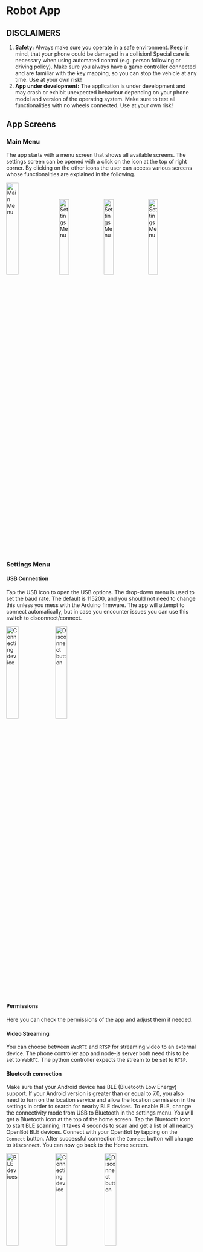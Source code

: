 # Robot App

## DISCLAIMERS

1. **Safety:** Always make sure you operate in a safe environment. Keep in mind, that your phone could be damaged in a collision! Special care is necessary when using automated control (e.g. person following or driving policy). Make sure you always have a game controller connected and are familiar with the key mapping, so you can stop the vehicle at any time. Use at your own risk!
2. **App under development:** The application is under development and may crash or exhibit unexpected behaviour depending on your phone model and version of the operating system. Make sure to test all functionalities with no wheels connected. Use at your own risk!

## App Screens

### Main Menu

The app starts with a menu screen that shows all available screens. The settings screen can be opened with a click on the icon at the top of right corner. By clicking on the other icons the user can access various screens whose functionalities are explained in the following.

<p align="left">
<img style="padding-right: 2%;" src="../../docs/images/screen_main.jpg" alt="Main Menu" width="25%"/>
<img src="../../docs/images/screen_settings.jpg" alt="Settings Menu" width="22.6%"/>
<img src="../../docs/images/dialog_stream_mode.jpg" alt="Settings Menu" width="22.6%"/>
<img src="../../docs/images/dialog_connectivity_mode.jpg" alt="Settings Menu" width="22.6%"/>
</p>

### Settings Menu

#### USB Connection

Tap the USB icon to open the USB options. The drop-down menu is used to set the baud rate. The default is 115200, and you should not need to change this unless you mess with the Arduino firmware. The app will attempt to connect automatically, but in case you encounter issues you can use this switch to disconnect/connect.

<p align="left">
<img src="../../docs/images/usb_disconnected.jpg" alt="Connecting device" width="25%"/>
<img src="../../docs/images/usb_connected.jpg" alt="Disconnect button" width="25%"/>
</p>

#### Permissions

Here you can check the permissions of the app and adjust them if needed.

#### Video Streaming

You can choose between `WebRTC` and `RTSP` for streaming video to an external device. The phone controller app and node-js server both need this to be set to `WebRTC`. The python controller expects the stream to be set to `RTSP`.

#### Bluetooth connection

Make sure that your Android device has BLE (Bluetooth Low Energy) support. If your Android version is greater than or equal to 7.0, you also need to turn on the location service and allow the location permission in the settings in order to search for nearby BLE devices. To enable BLE, change the connectivity mode from USB to Bluetooth in the settings menu. You will get a Bluetooth icon at the top of the home screen. Tap the Bluetooth icon to start BLE scanning; it takes 4 seconds to scan and get a list of all nearby OpenBot BLE devices. Connect with your OpenBot by tapping on the `Connect` button. After successful connection the `Connect` button will change to `Disconnect`. You can now go back to the Home screen.

<p align="left">
<img src="../../docs/images/ble_devices_list.jpg" alt="BLE devices" width="25%"/>
<img src="../../docs/images/ble_device_connecting.jpg" alt="Connecting device" width="25%"/>
<img src="../../docs/images/ble_device_connected.jpg" alt="Disconnect button" width="25%"/>
</p>

### Free Roam

Free Roam offers simple robot control with real time updates and information about battery, speed and distance from surfaces.

<p align="left">
<img src="../../docs/images/screen_free_roam.jpg" alt="Free Roam" width="50%" />
</p>

- **Battery**: The battery icon shows realtime battery levels of the connected robot.
- **Drive State**: There are 3 drive states displayed on the view:
  - D -> Drive, when the robot is driving forward
  - N -> Neutral, when the robot is stationary
  - R -> Reverse, when the robot is moving backwards
  The steering wheel rotates proportionally to the steering angle.
- **Speed**: The speedometer shows the speed of the robot.
- **Sonar**: The free distance in front of the robot in cm.
- **Control**: Controller, Drive Mode and Speed are used to control robot settings as described in the [control section](#control).

### Data Collection

Simple UI for collection of data sets.

<p align="left">
<img src="../../docs/images/screen_data_collection.jpg" alt="Data Collection" width="50%" />
</p>

- **Server**: If you have the [web app](../../policy#web-app) for policy training running, you can select it here to automatically upload data.
- **Preview Resolution**: Used to switch between resolutions of camera preview. There are 3 settings:
  - ***FULL_HD*** (1920x1080p)
  - ***HD*** (1280x720p)
  - ***SD*** (640x360)
- **Model Resolution**: Used to switch between resolutions of images saved for training different models.
- **Save/Discard the Collected Data**: the data collection process can be controlled from the screen or remotely, for instance from a bluetooth controller. When using a bluetooth controller, you may:
  - Press the **A button** to **start** the data collection process
  - Press the **A button again** to **stop** data collection and save the collected data in a .zip file
  - Alternatively press the **R1 button** to **stop** data collection **without saving** the collected data (for instance because of an unexpected collision with the environment)
  - Remember to use the controller mapping fragment to ensure you are using the correct buttons.

### Controller Mapping

Simple UI to check the button and joystick mapping of a connected BT controller.

<p align="left">
<img src="../../docs/images/screen_controller_mapping.jpg" alt="Controller Mapping" width="50%" />
</p>

### Robot Info

Simple UI to get robot info and test basic functionality. The **Robot Type** as configured in the firmware is displayed as text and animation. The checkmarks in the sections **Sensors**, **Wheel Odometry** and **LEDs** show which features are supported by the connected robot. The section **Readings** provides the most important sensor measurements. In the section **Send Commands**, users can send basic motor commands by pressing the corresponding buttons and control the front and rear LEDs with a slider.

<p align="left">
<img src="../../docs/images/screen_robot_info.gif" alt="Robot Info" width="50%" />
</p>

### Autopilot

Simple UI for running autopilot models.

<p align="left">
<img src="../../docs/images/screen_autopilot.jpg" alt="Autopilot" width="50%" />
</p>

- **Server**: If you have the [web app](../../policy#web-app) for policy training running, you can select it here and send trained autopilot models to the robot.
- **Model**: Choose a trained model to use for autopilot mode.
- **Device**: Use CPU, GPU or NNAPI for inference (more details [here](#device)).
- **Threads**: Number of threads to use (only makes a difference when CPU is selected as device).
- **Control**: Controller, Drive Mode and Speed are used to control robot settings as described in the [control section](#control).

### Object Tracking

Simple UI for tracking objects of 80 different classes. A short description of the different AI models for object tracking and performance benchmarks can be found in [Model Management](#model-management).

<p align="left">
<img src="../../docs/images/screen_object_tracking_1.jpg" alt="Alt text" width="49%" />
<img src="../../docs/images/screen_object_tracking_2.jpg" alt="Alt text" width="49%" />
</p>

- **Dynamic Speed**: reduces the robot speed in "Auto Mode" if it gets closer to the tracked object.
  The speed is scaled based on the area of the bounding box (works best in landscape orientation).
- **Model**: Choose an object detector based on your phone performance (see below for [benchmarking results](#benchmark)).
- **Object**: Pick the object you want to track. The models can detect the 80 COCO [object classes](https://tech.amikelive.com/node-718/what-object-categories-labels-are-in-coco-dataset/).
- **Confidence**: Confidence threshold to determine if detections are accepted. Increase if you get false detections, decrease if the object of interest it not detected.
- **Device**: Use CPU, GPU or NNAPI for inference (more details [here](#device)).
- **Threads**: Number of threads to use (only makes a difference when CPU is selected as device).
- **Control**: Controller, Drive Mode and Speed are used to control robot settings as described in the [control section](#control).


### Point Goal Navigation

Note that this fragment requires ARCore and camera permission. If your device does not support ARCore and you continue anyway, the app will crash. In this screen you can specify a goal via a 2D vector with respect to the current position and orientation of the robot. The 2D vector contains the distance to the front and left of the robot in meters. Both values can also be negative and correspond to back and right of the robot in that case. After specifying the goal and pressing `Start` the robot will exectue an AI policy that attempts to reach the goal while avoiding obstacles.

<p align="left">
<img src="../../docs/images/screen_point_goal_nav.gif" alt="Alt text" width="50%" />
</p>

### Model Management

All models are quantized for better performance on embedded devices. Please refer to section below for a short description of the available models and benchmarking results. The [mean Average Precision (mAP)](https://kharshit.github.io/blog/2019/09/20/evaluation-metrics-for-object-detection-and-segmentation) is computed on the validation set of the [COCO Detection 2017](https://cocodataset.org/#detection-2017) dataset. Each model is run for about 1 minute; the inference time is averaged across the last 100 frames and reported in frames per second (fps). Note that models with larger input resolution might be better for smaller objects despite lower mAP.

<p align="left">
<img src="../../docs/images/screen_model_management.gif" alt="Model Management" width="25%" />
</p>

### Benchmark

#### Phones

| Model Name       | Chipset        | RAM  | OS |
|------------------|----------------|------|----|
| Samsung S22 Ultra| Exynos 2200    | 12GB | 12 |
| Samsung S20FE 5G | Snapdragon 865 |  6GB | 12 |
| Huawei P30 Pro   | Kirin 980      |  8GB | 10 |
| Google Pixel 6XL | Google Tensor  | 12GB | 12 |
| Xiaomi Mi9       | Snapdragon 855 |  6GB | 10 |
| Google Pixel 4XL | Snapdragon 855 |  6GB | 13 |

#### MobileNetV1-300 (pre-installed) - mAP: 18%

SSD object detector with [MobileNet V1](https://tfhub.dev/tensorflow/lite-model/ssd_mobilenet_v1/1/metadata/2) backbone and input resolution of 300x300.

|phone/device (fps)| CPU | GPU | NNAPI |
|------------------|-----|-----|-------|
| Samsung S22 Ultra|  33 |  13 |   30  |
| Samsung S20FE 5G |  34 |  57 |   87  |
| Huawei P30 Pro   |  36 |  25 |   10  |
| Google Pixel 6XL |  35 |  42 |   53  |
| Xiaomi Mi9       |  22 |  41 |   33  |
| Google Pixel 4XL |  37 |  36 |   45  |

#### MobileNetV3-320 - mAP: 16%

SSD object detector with MobileNet V3 backbone and input resolution of 320x320.

|phone/device (fps)| CPU | GPU | NNAPI |
|------------------|-----|-----|-------|
| Samsung S22 Ultra|  30 |  17 |   30  |
| Samsung S20FE 5G |  34 |  42 |   28  |
| Huawei P30 Pro   |  32 |  27 |   23  |
| Google Pixel 6XL |  33 |  43 |   27  |
| Xiaomi Mi9       |  20 |  45 |   10  |
| Google Pixel 4XL |  32 |  38 |   21  |

#### YoloV4-tiny-224 - mAP: 22%

Tiny version of [YoloV4](https://arxiv.org/abs/2004.10934) with input resolution of 224x224.

|phone/device (fps)| CPU | GPU | NNAPI |
|------------------|-----|-----|-------|
| Samsung S22 Ultra|  31 |  12 |   31  |
| Samsung S20FE 5G |  30 |  21 |   14  |
| Huawei P30 Pro   |  27 |  17 |   22  |
| Google Pixel 6XL |  29 |  24 |   19  |
| Xiaomi Mi9       |  16 |  14 |  9.3  |
| Google Pixel 4XL |  22 |  19 |   14  |

#### YoloV4-tiny-416 - mAP: 29%

Tiny version of [YoloV4](https://arxiv.org/abs/2004.10934) with input resolution of 416x416.

|phone/device (fps)| CPU | GPU | NNAPI |
|------------------|-----|-----|-------|
| Samsung S22 Ultra|  13 | 9.8 |   13  |
| Samsung S20FE 5G |  12 | 9.4 |  7.7  |
| Huawei P30 Pro   | 8.4 | 7.6 |  6.9  |
| Google Pixel 6XL |  10 | 9.6 |  7.2  |
| Xiaomi Mi9       | 9.0 | 7.3 |  5.0  |
| Google Pixel 4XL | 7.2 | 7.4 |  6.2  |

#### YoloV4-224 - mAP: 40%

[YoloV4](https://arxiv.org/abs/2004.10934) with input resolution of 224x224.

|phone/device (fps)| CPU | GPU | NNAPI |
|------------------|-----|-----|-------|
| Samsung S22 Ultra| 3.7 | 5.6 |  3.5  |
| Samsung S20FE 5G | 3.1 | 7.1 |  4.2  |
| Huawei P30 Pro   | 2.4 | 6.2 |  0.7  |
| Google Pixel 6XL | 2.7 |  11 |  0.9  |
| Xiaomi Mi9       | 2.1 | 6.4 |  1.7  |
| Google Pixel 4XL | 1.8 | 5.0 |  3.7  |

#### YoloV5s-320 - mAP: 28%

[YoloV5](https://github.com/ultralytics/yolov5) with input resolution of 320x320.

|phone/device (fps)| CPU | GPU | NNAPI |
|------------------|-----|-----|-------|
| Samsung S22 Ultra|  21 |  10 |   21  |
| Xiaomi Mi9       |  13 |  15 |  0.8  |
| Google Pixel 4XL |  12 |  17 |   18  |

#### YoloV5s-640 - mAP: 34%

[YoloV5](https://github.com/ultralytics/yolov5) with input resolution of 640x640.

|phone/device (fps)| CPU | GPU | NNAPI |
|------------------|-----|-----|-------|
| Samsung S22 Ultra| 5.5 | 4.9 |  5.0  |
| Xiaomi Mi9       | 4.1 | 4.6 |   -   |
| Google Pixel 4XL | 3.7 | 4.6 |  4.6  |

#### YoloV5m-320 - mAP: 35%

[YoloV5](https://github.com/ultralytics/yolov5) with input resolution of 320x320.

|phone/device (fps)| CPU | GPU | NNAPI |
|------------------|-----|-----|-------|
| Samsung S22 Ultra|  13 | 8.2 |   11  |
| Xiaomi Mi9       | 9.7 | 9.9 |   -   |
| Google Pixel 4XL | 7.9 | 9.2 |   15  |

#### YoloV5l-320 - mAP: 38%

[YoloV5](https://github.com/ultralytics/yolov5) with input resolution of 320x320.

|phone/device (fps)| CPU | GPU | NNAPI |
|------------------|-----|-----|-------|
| Samsung S22 Ultra| 7.6 | 3.4 |  7.6  |
| Xiaomi Mi9       | 5.5 | 5.0 |   -   |
| Google Pixel 4XL | 5.3 | 4.0 |  5.3  |

#### EfficientDet-L0-320 - mAP: 26%

[EfficientDet-L0](https://tfhub.dev/tensorflow/lite-model/efficientdet/lite0/detection/metadata/1) with input resolution of 320x320. Note: Model performance deteriorates in landscape mode; the confidence threshold might need to be adjusted.

|phone/device (fps)| CPU | GPU | NNAPI |
|------------------|-----|-----|-------|
| Samsung S22 Ultra|  18 |  10 |   16  |
| Xiaomi Mi9       |  16 |  20 |  1.2  |
| Google Pixel 4XL |  17 |  17 |   16  |

#### EfficientDet-L1-384 - mAP: 31%

[EfficientDet-L1](https://tfhub.dev/tensorflow/lite-model/efficientdet/lite1/detection/metadata/1) with input resolution of 384x384. Note: Model performance deteriorates in landscape mode; the confidence threshold might need to be adjusted.

|phone/device (fps)| CPU | GPU | NNAPI |
|------------------|-----|-----|-------|
| Samsung S22 Ultra|  12 | 9.2 |   10  |
| Xiaomi Mi9       |  10 |  13 |    -  |
| Google Pixel 4XL |  11 |  11 |   10  |

#### EfficientDet-L2-448 - mAP: 34%

[EfficientDet-L2](https://tfhub.dev/tensorflow/lite-model/efficientdet/lite2/detection/metadata/1) with input resolution of 448x448. Note: Model performance deteriorates in landscape mode; the confidence threshold might need to be adjusted.

|phone/device (fps)| CPU | GPU | NNAPI |
|------------------|-----|-----|-------|
| Samsung S22 Ultra| 9.8 | 8.4 |  8.2  |
| Xiaomi Mi9       | 6.4 | 9.4 |   -   |
| Google Pixel 4XL | 7.7 | 8.3 |  7.6  |

### Default

The [DefaultActivity](src/main/java/org/openbot/original/DefaultActivity.java) includes the most important features of the OpenBot app in a single screen. It displays the connection status to the vehicle and reports measurements from vehicle sensors. The robot can be controlled by standard BT game controllers or another smartphone running the OpenBot [controller app](../controller). We have also implemented a data logger to collect datasets with the robot. Currently, we record readings from following sensors: camera, gyroscope, accelerometer, magnetometer, ambient light sensor, and barometer. Using the Android API, we are able to obtain the following sensor readings: RGB images, angular speed, linear acceleration, gravity, magnetic field strength, light intensity, atmospheric pressure, latitude, longitude, altitude, bearing, and speed. In addition to the phone sensors, we record body sensor readings (wheel odometry, obstacle distance and battery voltage), which are transmitted via the serial link. We also record and timestamp control signals received from a connected controller, if present. Lastly, we integrate several neural networks for person following and autonomous navigation.

<p align="left">
  <img src="../../docs/images/screen_default.jpg" alt="App GUI" width="50%"/>
</p>

#### USB Connection

Same as in the [settings menu](#settings-menu).

#### Vehicle Status

The field **Battery** displays the battery voltage as measured by the Arduino via the voltage divider. The field **Speed (l,r)** reports the left and right speed of the (front) wheels in rpm. It is measured by the Arduino via the optical wheel speed sensors. The field **Sonar** shows the free space in front of the car in centimeters. It is measured by the Arduino via the ultrasonic sensor. Note, you will only receive values a few seconds after the USB connections has been established.

#### Control

The first button is for selecting the **control mode**. There are two different control modes:

- **Gamepad**: The app receives controls from a connected BT controller.
- **Phone**:  The robot can be controlled via another smartphone with the controller app installed or though a Python script running on a computer connected to the same network.

The second button is for selecting the **drive mode**. There are three different drive modes when using a game controller (e.g. PS4):

- **Game**: Use the right and left shoulder triggers (R2, L2) for forward and reverse throttle and either joystick for steering. This mode imitates the control mode of car racing video games.
- **Joystick**: Use either one of the joysticks to control the robot.
- **Dual**: Use the left and right joystick to control the left and right side of the car. This is raw differential steering.

The third button is for selecting the **speed mode**. There are three different speed modes:

- **Slow**: The voltage applied to the motors is limited to 50% of the input voltage (~6V).
- **Normal**: The voltage applied to the motors is limited to 75% of the input voltage (~9V).
- **Fast**: There is no limit. The full input voltage will be applied to the motors at full throttle (~12V). *This is the default setting for running the neural networks.*

Running at higher speeds will reduce the lifetime of the motors but is more fun. The controls that are sent to the robot are displayed on the right side. When using the game controller, the speed mode can be increased by pressing down the right joystick (R3) and decrased by pressing down the left joystick (L3).

#### Data Log

There are four different logging modes:

- **only_sensors**: All sensor data but no images are saved.
- **crop_img**: All sensor data and a cropped images that have the input size of the network are saved. This is the default setting and is what should be used for data collection.
- **preview_img**: All sensor data and a full-size images are saved. This will require a lot of memory and can be slow. However, it is nice for compiling FPV videos.
- **all_imgs**: All sensor data and both cropped and full-size images are saved. This will require a lot of memory and can be slow.

The switch on the right is used to toggle logging on and off. On the game controller this switch can be toggled with the X button.

#### Camera

The first item shows the preview resolution. The second item shows the crop resolution. This is the image that is used as input to the neural networks. You will notice that this resolution changes depending on which model you select below. If you train your own autopilot, make sure to select the `AUTOPILOT_F` model. The crop resolution should show `256x96`. The switch on the right is used to toggle between the rear and the front camera.

#### Model

There are two models that come with the app:

- **MobileNetV1-300**: This model is used for person following. It uses a SSD object detector with MobileNet V1 backbone. The model is quantized for better performance on embedded devices. It comes with the app.
- **CIL-Mobile**: This model is used for autonomous navigation. It will predict controls directly from the camera input. Chances are that it will not work in your environment. You should follow our instructions to train your own [Driving Policy](../../policy) and replace it.

Additional models can be downloaded from the Model Management screen.

The switch on the right is used to turn the network on and off. When the network is running, it produces the controls for the robot and the game controller is disabled. However, you may still use the buttons on the game controller, for example to toggle this switch with the R1 trigger button to regain control of the robot.

#### Device

Use the drop-down menu to select the device on which the neural network should be executed. You have the following choices:

- **CPU**: Using the CPU works on most phones and is the default choice. You can adjust the number of threads to optimize performance.
- **GPU**: Most smartphones have a GPU. Networks with large inputs such as images often run faster on a GPU.
- **NNAPI**: This will use the [TensorFlow Lite NNAPI delegate](https://www.tensorflow.org/lite/performance/nnapi). Modern smartphones often come with dedicated AI accelerators. The [Neural Network API](https://developer.android.com/ndk/guides/neuralnetworks) (NNAPI) provides acceleration for TensorFlow Lite models on Android devices with Graphics Processing Unit (GPU), Digital Signal Processor (DSP) and Neural Processing Unit (NPU). Note that on some older phones this can be very slow!

If a model is active, the inference speed in [ms] will be displayed next to the device which is running the model.

### Projects Screen

The Projects Screen displays a list of your OpenBot Playground projects if you are signed in with your Google account. You can execute these projects to connect with your OpenBot, or scan their QR codes by clicking the scanner icon in the top right corner. If you are not signed in, the screen will display a Google Sign-In button, but you can still scan your project's QR code without signing in. If you get the message `Oops, no project found` on the screen after signing in, make sure that the account has projects stored on Google Drive.

If you don't see your latest projects in the project list, you can reload them by pulling down on the project screen.
<p align="left">
<img src="../../docs/images/projects_tab_screen.gif" alt="Project Screen" width="24.7%"/>
<img src="../../docs/images/no_projects_found.jpg" alt="No project screen" width="25%"/>
<img src="../../docs/images/reload_projects.gif" altq="Reload project screen" width="24.5%"/>
</p>

- **Google Drive projects**: To run a Google Drive project, tap on the project you want to execute and wait for the contents of the project file to be read. If the file is successfully retrieved without any errors, a pop-up will appear with two buttons: `Start` and `Cancel`. The pop-up will also display the name of the project you are about to run. To execute the project, click on the Start button. If you want to stop the activity, click on the Cancel button. If you receive a pop-up message stating `Something went wrong`, there may be an error with the Google Drive file. To resolve this issue, refresh the project screen by pulling down and then repeating the same process.


- **Qr code scanner**: To scan the QR code of a Playground project, click on the QR code icon located in the top right corner of the screen. Grant camera access to the app so that it can scan the QR code. Once the code is scanned, wait for the contents of the file to be read. If the file is retrieved successfully without any errors, a pop-up will appear with two buttons: `Start` and `Cancel`. The pop-up will also display the name of the project you are about to run. To execute the project, click on the Start button. If you want to stop the activity, click on the Cancel button. If you receive a pop-up message stating `Something went wrong`, there may be an error with the Google Drive file. To resolve this issue, generate a new QR code in Playground and repeat the process.


- **Executing Project**: If your OpenBot Playground project runs successfully, the screen will display the names of code blocks along with a stop button that can be used to stop the execution of playground block commands.


- **Delete Project**: To delete a project, long-press on the project you wish to delete. This will bring up a popup screen asking to confirm the deletion. Tap on 'Yes' to delete the project.

<p align="left">
<img src="../../docs/images/google_drive_projects_execute.gif" alt="Google Drive project execute" width="25%"/>
<img src="../../docs/images/qr_code_scanner_projects_execute.gif" alt="Qr code scanner project execute" width="25%"/>
<img src="../../docs/images/delete_project.jpg" alt="Delete Project" width="24.7%"/>
</p>

### Profile Screen
The Profile Screen in the app provides different options based on whether the user is signed in or not.
If the user is not signed in, a `Google Sign-in` button will appear, prompting the user to sign in their Google account. Once signed in, the user will be able to access their profile and other features.
If the user is signed in, two buttons will be listed in the  `Profile` tab: `Edit Profile` and `Logout`.

<p align="left">
<img src="../../docs/images/logged_out_profile_screen.jpg" alt="Logged out profile screen" width="25%"/>
<img src="../../docs/images/logged_in_profile_screen.jpg" alt="Logged in profile screen" width="24.9%"/>
</p>

- **Edit Profile**: Tapping on this button will open a new screen where the user can update their profile information, such as their name and profile picture.


- **Logout**: This button allows the user to log out of their account. Tapping on this button will log the user out and return them to the login screen.

<p align="left">
<img src="../../docs/images/editProfile.jpg" alt="Edit profile screen" width="25%"/>
<img src="../../docs/images/logout_dialog_box.jpg" alt="Logout dialog box" width="24.4%"/>
</p>

### OpenBot PlayGround Screen

To access OpenBot Playground services, click on the OpenBot Playground icon located at the top of the screen in the toolbar options. If you want to learn more about OpenBot Playground, [click here](https://github.com/3dwesupport/OpenBot/blob/react-blockly/open-code/README.md).

<p align="left">
<img src="../../docs/images/playground_signin.gif" alt="openBot playground Sign-in" width="25%"/>
<img src="../../docs/images/playground_services.gif" alt="openBot playground Services" width="25%"/>
</p>

## Add your own fragment

Please refer to the [ContributionGuide](ContributionGuide.md) to learn how to add your own fragments to the OpenBot app.

## Code Structure

The [TensorFlow Lite Object Detection Android Demo](https://github.com/tensorflow/examples/tree/master/lite/examples/object_detection/android) was used as starting point to integrate TFLite models and obtain the camera feed. The [DefaultActivity](src/main/java/org/openbot/robot/DefaultActivity.java) runs the main thread and inherits from the [CameraActivity](src/main/java/org/openbot/robot/CameraActivity.java) to manage the camera and UI. The [SensorService](src/main/java/org/openbot/robot/SensorService.java) reads all other phone sensors and logs them. The [ServerService](src/main/java/org/openbot/robot/ServerService.java) and [NsdService](src/main/java/org/openbot/robot/NsdService.java) establish a connection to a local [Python server](../../policy/README.md#web-app) with a React frontend. If you collect data it can be uploaded automatically for visualization, training ML models and downloading trained models to the robot. The [env](src/main/java/org/openbot/env) folder contains utility classes such as the [Vehicle](src/main/java/org/openbot/env/Vehicle.java) interface, [GameController](src/main/java/org/openbot/env/GameController.java) interface, [PhoneController](src/main/java/org/openbot/env/PhoneController.java) interface and an [AudioPlayer](src/main/java/org/openbot/env/AudioPlayer.java) for the audible feedback. The [tflite](src/main/java/org/openbot/tflite) folder contains the model definitions for the [Autopilot](src/main/java/org/openbot/tflite/Autopilot.java) and [Detector](src/main/java/org/openbot/tflite/Detector.java) networks.

## Next (optional)

Train your own [Driving Policy](../../policy/README.md)